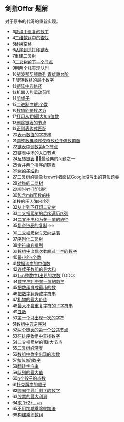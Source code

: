 ## 剑指Offer 题解

对于原书的代码的重新实现。


- 3[数组中重复的数字](./duplicate.cpp)
- 4[二维数组中的查找]()
- 5[替换空格](./ReplaceSpace.cpp)
- 6[从尾到头打印链表](./printListFromTailToHead.cpp)
- 7[重建二叉树]()
- 8[二叉树的下一个节点]()
- 9[用两个栈实现队列](./QueueWithTwoStacks.cpp)
- 10[斐波那契额数列](./Fibonacci.cpp) [青蛙跳台阶](./jumpFloor.cpp)
- 11[旋转数组的最小数字]()
- 12[矩阵中的路径]()
- 13[机器人的运动范围]()
- 14[剪绳子](./maxProductAfterCutting.cpp)
- 15[二进制中1的个数](./numberOf1.cpp) 
- 16[数值的整数次方](./Power.cpp)
- 17[打印从1到最大的n位数]()
- 18[删除链表的节点](./DeleteNode.cpp)
- 19[正则表达式匹配]()
- 20[表示数值的字符串]()
- 21[调整数组顺序使奇数位于偶数前面](./ReorderOddEven.cpp)
- 22[链表中倒数第k个节点]()
- 23[链表中环的入口节点]()
- 24[反转链表](ReverseList.cpp) 🔪🔪最经典的问题之一
- 25[合并两个排序的链表]()
- 26[树的子结构]()
- 27[二叉树的镜像](./MirrorOfBinaryTree.cpp) brew作者面试Google没写出的算法题😀
- 28[对称的二叉树](./isSymmetrical.cpp)
- 29[顺时针打印矩阵]()
- 30[包含min函数的栈](./MinStack.cpp)
- 31[栈的压入弹出序列]()
- 32[从上到下打印二叉树](PrintFromTopToBottom.cpp)
- 33[二叉搜索树的后序遍历序列](VerifySquenceOfBST.cpp)
- 34[二叉树中和为某一值的路径](FindPath.cpp)
- 35[复杂链表的复制]() ⭐⭐
- 36[二叉搜索树与双向链表]()
- 37[序列化二叉树]()
- 38[字符串的排列](Permutation.cpp)
- 39[数组中出现次数超过一半的数字](MoreThanHalfNum.cpp)
- 40[最小的k个数](GetLeastNumbers.cpp)
- 41[数据流中的中位数](GetMedian.cpp)
- 42[连续子数组的最大和](FindGreatestSumOfSubArray.cpp)
- 43[1~n整数中1出现的次数](NumberOf1Between1AndN.cpp) TODO:
- 44[数字序列中某一位的数字]()
- 45[把数组排成最小的数]()
- 46[把数字翻译成字符串]()
- 47[礼物的最大价值](getMaxValue.cpp)
- 48[最大不含重复字符的子字符串](longestSubstringWithoutDuplication.cpp)
- 49[丑数](GetUglyNumber.cpp)
- 50[第一个只出现一次的字符](FirstNotRepeatingChar.cpp)
- 51[数组中的逆序对]()
- 52[两个链表的第一个公共节点](FindFirstCommonNode.cpp)
- 53[在排序数组中查找数字]()
- 54[二叉搜索树的第k大节点]()
- 55[二叉树的深度](TreeDepth.cpp)
- 56[数组中数字出现的次数]()
- 57[和位s的数字](FindNumbersWithSum.cpp)
- 58[翻转字符串]()
- 59[队列的最大值]()
- 60[n个骰子的点数]()
- 61[扑克牌中的顺子]()
- 62[圆圈中最后剩下的数字]()
- 63[股票的最大利润]()
- 64[求 1+2+...+n]()
- 65[不用加减乘除做加法]()
- 66[构建乘积数组]()
